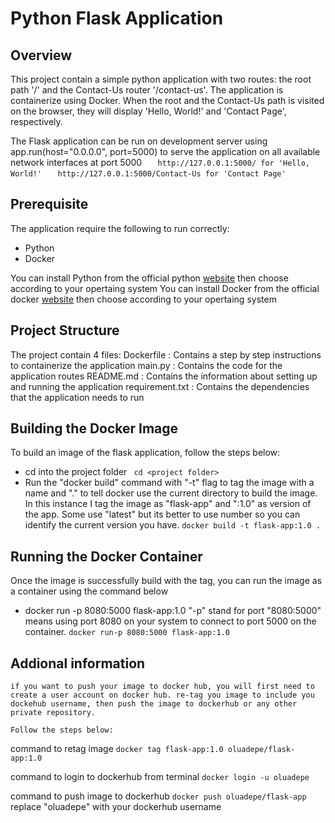 # Python Flask Application

## Overview
This project contain a simple python application with two routes: the root path '/' and the Contact-Us router '/contact-us'. The application is containerize using Docker. When the root and the Contact-Us path is visited on the browser, they will display 'Hello, World!' and 'Contact Page', respectively.

The Flask application can be run on development server using app.run(host="0.0.0.0", port=5000) to serve the application on all available network interfaces at port 5000
```    http://127.0.0.1:5000/ for 'Hello, World!' ```
```    http://127.0.0.1:5000/Contact-Us for 'Contact Page' ```

## Prerequisite
   The application require the following to run correctly:
   - Python
   - Docker

   You can install Python from the official python <a href="https://www.python.org/downloads/">website</a> then choose according to your opertaing system
   You can install Docker from the official docker <a href="https://docs.docker.com/get-docker/">website</a>  then choose according to your opertaing system

## Project Structure
   The project contain 4 files:
   Dockerfile : Contains a step by step instructions to containerize the application
   main.py : Contains the code for the application routes
   README.md : Contains the information about setting up and running the application
   requirement.txt : Contains the dependencies that the application needs to run

## Building the Docker Image
   To build an image of the flask application, follow the steps below:
   - cd into the project folder ``` cd <project folder>```
   - Run the "docker build" command with "-t" flag to tag the image with a name and "." to tell docker use the current directory to build the image. In this instance I tag the image as "flask-app" and ":1.0" as version of the app. Some use "latest" but its better to use number so you can identify the current version you have. 
   ```docker build -t flask-app:1.0 .``` 

## Running the Docker Container
   Once the image is successfully build with the tag, you can run the image as a container using the command below
   - docker run -p 8080:5000 flask-app:1.0 "-p" stand for port "8080:5000" means using port 8080 on your system to connect to port 5000 on the container.
   ```docker run-p 8080:5000 flask-app:1.0```
## Addional information
    if you want to push your image to docker hub, you will first need to create a user account on docker hub. re-tag you image to include you dockehub username, then push the image to dockerhub or any other private repository.
    
    Follow the steps below:
   command  to retag image ```docker tag flask-app:1.0 oluadepe/flask-app:1.0```

   command to login to dockerhub from terminal ```docker login -u oluadepe```
   
   command to push image to dockerhub ```docker push oluadepe/flask-app```
    replace "oluadepe" with your dockerhub username
   